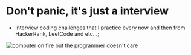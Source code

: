 # Don't panic, it's just a interview

- Interview coding challenges that I practice every now and then from HackerRank, LeetCode and etc...;
  
![computer on fire but the programmer doesn't care](https://media.giphy.com/media/13HgwGsXF0aiGY/giphy.gif)